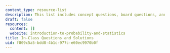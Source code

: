 ```yaml
---
content_type: resource-list
description: This list includes concept questions, board questions, and their solutions.
draft: false
resources:
  content: []
  website: introduction-to-probability-and-statistics
title: In-Class Questions and Solutions
uid: f809c5a5-bdd8-4b1c-977c-e60ec9970b0f
---
```

